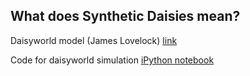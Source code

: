 ## What does Synthetic Daisies mean?

Daisyworld model (James Lovelock)  [link](https://en.wikipedia.org/wiki/Daisyworld)

Code for daisyworld simulation   [iPython notebook](https://github.com/synthetic-daisies/Daisyworld/blob/master/daisyworld.ipynb)
